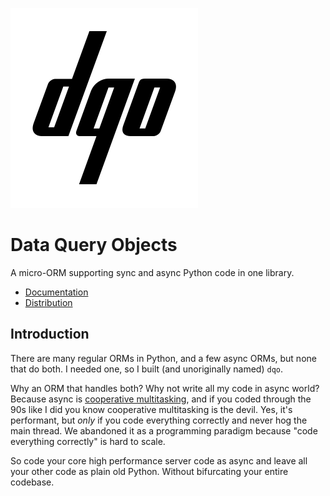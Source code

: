 
![dqo](docs/logo.png)

Data Query Objects
==================

A micro-ORM supporting sync and async Python code in one library.


- [Documentation](https://dqo.readthedocs.io)
- [Distribution](https://pypi.org/project/dqo/)


Introduction
------------

There are many regular ORMs in Python, and a few async ORMs, but none that do both.  I needed one, so I built (and unoriginally named) `dqo`.

Why an ORM that handles both?  Why not write all my code in async world?  Because async is [cooperative multitasking](https://en.wikipedia.org/wiki/Cooperative_multitasking), 
and if you coded through the 90s like I did you know cooperative multitasking is the devil.  Yes, it's performant, but *only* if you code 
everything correctly and never hog the main thread.  We abandoned it as a programming paradigm because "code everything correctly" is hard to scale.

So code your core high performance server code as async and leave all your other code as plain old Python.  Without bifurcating your entire codebase.




